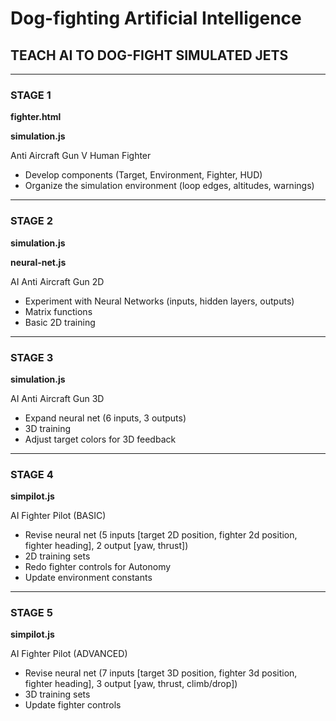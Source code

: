 # Dog-fighting Artificial Intelligence #

## TEACH AI TO DOG-FIGHT SIMULATED JETS ##
----------------------------------------------
### STAGE 1 ###
  __fighter.html__

  __simulation.js__

Anti Aircraft Gun V Human Fighter
* Develop components (Target, Environment, Fighter, HUD)
* Organize the simulation environment (loop edges, altitudes, warnings)
----------------------------------------------------
### STAGE 2 ###
  __simulation.js__

  __neural-net.js__

AI Anti Aircraft Gun 2D
* Experiment with Neural Networks (inputs, hidden layers, outputs)
* Matrix functions
* Basic 2D training
----------------------------------------------------
### STAGE 3 ###
  __simulation.js__

AI Anti Aircraft Gun 3D
* Expand neural net (6 inputs, 3 outputs)
* 3D training
* Adjust target colors for 3D feedback
----------------------------------------------------
### STAGE 4 ###
  __simpilot.js__

AI Fighter Pilot (BASIC)
* Revise neural net (5 inputs [target 2D position, fighter 2d position, fighter heading], 2 output [yaw, thrust])
* 2D training sets
* Redo fighter controls for Autonomy
* Update environment constants
----------------------------------------------------------------
### STAGE 5 ###
  __simpilot.js__

AI Fighter Pilot (ADVANCED)
* Revise neural net (7 inputs [target 3D position, fighter 3d position, fighter heading], 3 output [yaw, thrust, climb/drop])
* 3D training sets
* Update fighter controls
